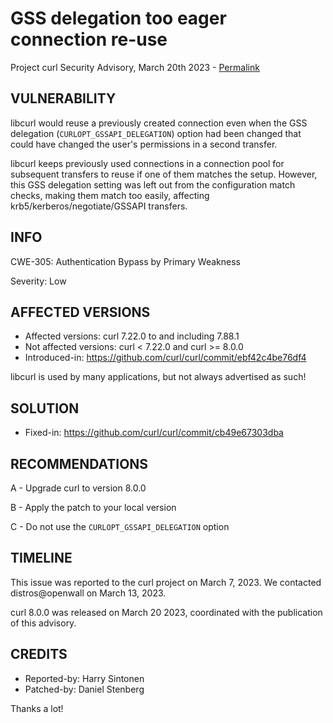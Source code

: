 GSS delegation too eager connection re-use
==========================================

Project curl Security Advisory, March 20th 2023 -
[Permalink](https://curl.se/docs/CVE-2023-27536.html)

VULNERABILITY
-------------

libcurl would reuse a previously created connection even when the GSS
delegation (`CURLOPT_GSSAPI_DELEGATION`) option had been changed that could
have changed the user's permissions in a second transfer.

libcurl keeps previously used connections in a connection pool for subsequent
transfers to reuse if one of them matches the setup. However, this GSS
delegation setting was left out from the configuration match checks, making
them match too easily, affecting krb5/kerberos/negotiate/GSSAPI transfers.

INFO
----

CWE-305: Authentication Bypass by Primary Weakness

Severity: Low

AFFECTED VERSIONS
-----------------

- Affected versions: curl 7.22.0 to and including 7.88.1
- Not affected versions: curl < 7.22.0 and curl >= 8.0.0
- Introduced-in: https://github.com/curl/curl/commit/ebf42c4be76df4

libcurl is used by many applications, but not always advertised as such!

SOLUTION
------------

- Fixed-in: https://github.com/curl/curl/commit/cb49e67303dba

RECOMMENDATIONS
--------------

 A - Upgrade curl to version 8.0.0

 B - Apply the patch to your local version

 C - Do not use the `CURLOPT_GSSAPI_DELEGATION` option

TIMELINE
--------

This issue was reported to the curl project on March 7, 2023. We contacted
distros@openwall on March 13, 2023.

curl 8.0.0 was released on March 20 2023, coordinated with the publication of
this advisory.

CREDITS
-------

- Reported-by: Harry Sintonen
- Patched-by: Daniel Stenberg

Thanks a lot!
